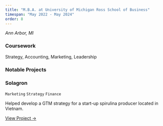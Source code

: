 ```yaml
---
title: "M.B.A. at University of Michigan Ross School of Business"
timespan: "May 2022 - May 2024"
order: 8
---
```


*Ann Arbor, MI*

### Coursework
Strategy, Accounting, Marketing, Leadership

### Notable Projects

### Solagron
`Marketing` `Strategy` `Finance`

Helped develop a GTM strategy for a start-up spirulina producer located in Vietnam.

[View Project →](https://michiganross.umich.edu/map-projects/solagron)
